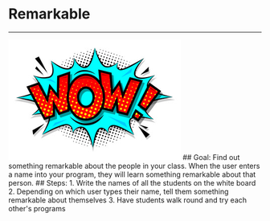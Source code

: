 
# Remarkable
  <hr/>
  <img src="./wow.jpg"/>
## Goal:
   Find out something remarkable about the people in your class. When the user enters a name into your program, they will learn something remarkable about that person.
## Steps:
1. Write the names of all the students on the white board
2. Depending on which user types their name, tell them something remarkable about themselves
3. Have students walk round and try each other's programs
  
 

